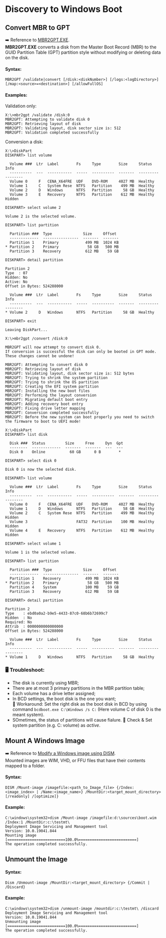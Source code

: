 # Discovery to Windows Boot
## Convert MBR to GPT
➡️ Reference to [MBR2GPT.EXE](https://learn.microsoft.com/en-us/windows/deployment/mbr-to-gpt).  
**MBR2GPT.EXE** converts a disk from the Master Boot Record (MBR) to the GUID Partition Table (GPT) partition style without modifying or deleting data on the disk.  
#### Syntax:
```
MBR2GPT /validate|convert [/disk:<diskNumber>] [/logs:<logDirectory>] [/map:<source>=<destination>] [/allowFullOS]
```
#### Examples:
Validation only:
```console
X:\>mbr2gpt /validate /disk:0
MBR2GPT: Attempting to validate disk 0
MBR2GPT: Retrieving layout of disk
MBR2GPT: Validating layout, disk sector size is: 512
MBR2GPT: Validation completed successfully
```
Conversion a disk:
```console
X:\>DiskPart
DISKPART> list volume

  Volume ###  Ltr  Label        Fs     Type        Size     Status     Info
  ----------  ---  -----------  -----  ----------  -------  ---------  --------
  Volume 0     F   CENA_X64FRE  UDF    DVD-ROM     4027 MB  Healthy
  Volume 1     C   System Rese  NTFS   Partition    499 MB  Healthy
  Volume 2     D   Windows      NTFS   Partition     58 GB  Healthy
  Volume 3     E   Recovery     NTFS   Partition    612 MB  Healthy    Hidden

DISKPART> select volume 2

Volume 2 is the selected volume.

DISKPART> list partition

  Partition ###  Type              Size     Offset
  -------------  ----------------  -------  -------
  Partition 1    Primary            499 MB  1024 KB
* Partition 2    Primary             58 GB   500 MB
  Partition 3    Recovery           612 MB    59 GB

DISKPART> detail partition

Partition 2
Type  : 07
Hidden: No
Active: No
Offset in Bytes: 524288000

  Volume ###  Ltr  Label        Fs     Type        Size     Status     Info
  ----------  ---  -----------  -----  ----------  -------  ---------  --------
* Volume 2     D   Windows      NTFS   Partition     58 GB  Healthy

DISKPART> exit

Leaving DiskPart...

X:\>mbr2gpt /convert /disk:0

MBR2GPT will now attempt to convert disk 0.
If conversion is successful the disk can only be booted in GPT mode.
These changes cannot be undone!

MBR2GPT: Attempting to convert disk 0
MBR2GPT: Retrieving layout of disk
MBR2GPT: Validating layout, disk sector size is: 512 bytes
MBR2GPT: Trying to shrink the system partition
MBR2GPT: Trying to shrink the OS partition
MBR2GPT: Creating the EFI system partition
MBR2GPT: Installing the new boot files
MBR2GPT: Performing the layout conversion
MBR2GPT: Migrating default boot entry
MBR2GPT: Adding recovery boot entry
MBR2GPT: Fixing drive letter mapping
MBR2GPT: Conversion completed successfully
MBR2GPT: Before the new system can boot properly you need to switch the firmware to boot to UEFI mode!

X:\>DiskPart
DISKPART> list disk

  Disk ###  Status         Size     Free     Dyn  Gpt
  --------  -------------  -------  -------  ---  ---
  Disk 0    Online           60 GB      0 B        *

DISKPART> select disk 0

Disk 0 is now the selected disk.

DISKPART> list volume

  Volume ###  Ltr  Label        Fs     Type        Size     Status     Info
  ----------  ---  -----------  -----  ----------  -------  ---------  --------
  Volume 0     F   CENA_X64FRE  UDF    DVD-ROM     4027 MB  Healthy
  Volume 1     D   Windows      NTFS   Partition     58 GB  Healthy
  Volume 2     C   System Rese  NTFS   Partition    499 MB  Healthy    Hidden
  Volume 3                      FAT32  Partition    100 MB  Healthy    Hidden
  Volume 4     E   Recovery     NTFS   Partition    612 MB  Healthy    Hidden

DISKPART> select volume 1

Volume 1 is the selected volume.

DISKPART> list partition

  Partition ###  Type              Size     Offset
  -------------  ----------------  -------  -------
  Partition 1    Recovery           499 MB  1024 KB
* Partition 2    Primary             58 GB   500 MB
  Partition 4    System             100 MB    59 GB
  Partition 3    Recovery           612 MB    59 GB

DISKPART> detail partition

Partition 2
Type    : ebd0a0a2-b9e5-4433-87c0-68b6b72699c7
Hidden  : No
Required: No
Attrib  : 0000000000000000
Offset in Bytes: 524288000

  Volume ###  Ltr  Label        Fs     Type        Size     Status     Info
  ----------  ---  -----------  -----  ----------  -------  ---------  --------
* Volume 1     D   Windows      NTFS   Partition     58 GB  Healthy
```
### 🖥️ Troubleshoot:
- The disk is currently using MBR;
- There are at most 3 primary partitions in the MBR partition table;
- Each volume has a drive letter assigned;
- In BCD settings, the boot disk is the one you want;  
   🤞 Workaround: Set the right disk as the boot disk in BCD by using command `bcdboot.exe C:\Windows /s C:` (Here volume C of disk 0 is the meant system).
- SOmetimes, the status of partitions will cause fialure.
   🤞 Check & Set system partition (e.g. C: volume) as _active_.

## Mount A Windows Image
➡️ Reference to [Modify a Windows image using DISM](https://learn.microsoft.com/en-us/windows-hardware/manufacture/desktop/mount-and-modify-a-windows-image-using-dism?view=windows-11#mount-an-image).  
Mounted images are WIM, VHD, or FFU files that have their contents mapped to a folder.
#### Syntax:
```
DISM /Mount-image /imagefile:<path_to_Image_file> {/Index:<image_index> | /Name:<image_name>} /MountDir:<target_mount_directory> [/readonly] /[optimize]}
```
#### Example:
```console
C:\windows\system32>dism /Mount-image /imagefile:d:\sources\boot.wim /Index:1 /MountDir:c:\testmt\
Deployment Image Servicing and Management tool
Version: 10.0.19041.844
Mounting image
[==========================100.0%==========================]
The operation completed successfully.
```

## Unmount the Image
#### Syntax:
```
Dism /Unmount-image /MountDir:<target_mount_directory> {/Commit | /Discard}
```
#### Example:
```console
C:\windows\system32>dism /unmount-image /mountdir:c:\testmt\ /discard
Deployment Image Servicing and Management tool
Version: 10.0.19041.844
Unmounting image
[==========================100.0%==========================]
The operation completed successfully.
```
